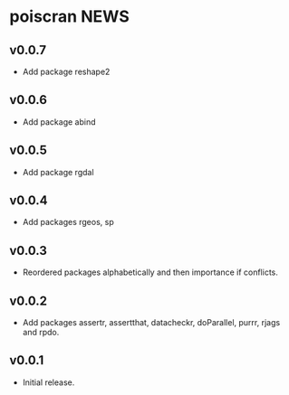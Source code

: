 # poiscran NEWS

## v0.0.7

- Add package reshape2

## v0.0.6

- Add package abind

## v0.0.5

- Add package rgdal

## v0.0.4
 
- Add packages rgeos, sp

## v0.0.3
 
- Reordered packages alphabetically and then importance if conflicts.

## v0.0.2

- Add packages assertr, assertthat, datacheckr, doParallel, purrr, rjags and rpdo.
    
## v0.0.1

- Initial release.
